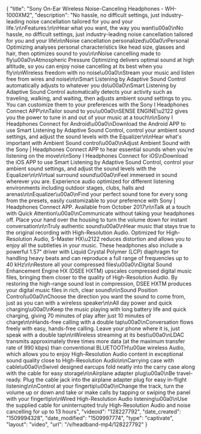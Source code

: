 {
    "title": "Sony On-Ear Wireless Noise-Canceling Headphones - WH-1000XM2",
    "description": "No hassle, no difficult settings, just industry-leading noise cancellation tailored for you and your life.\n\nFeatures:\n\nHear what you want, the way you want\u00a0\nNo hassle, no difficult settings, just industry-leading noise cancellation tailored for you and your life\n\nNoise cancellation personalized\u00a0\nPersonal Optimizing analyses personal characteristics like head size, glasses and hair, then optimizes sound to you\n\nNoise cancelling made to fly\u00a0\nAtmospheric Pressure Optimizing delivers optimal sound at high altitude, so you can enjoy noise cancelling at its best when you fly\n\nWireless freedom with no noise\u00a0\nStream your music and listen free from wires and noise\n\nSmart Listening by Adaptive Sound Control automatically adjusts to whatever you do\u00a0\nSmart Listening by Adaptive Sound Control automatically detects your activity such as traveling, walking, and waiting, then adjusts ambient sound settings to you. You can customize them to your preferences with the Sony I Headphones Connect APP\n\nTailor sound to you\u00a0\nSENSE ENGINE\u2122 gives you the power to tune in and out of your music at a touch\n\nSony I Headphones Connect for Android\u00a0\nDownload the Android APP to use Smart Listening by Adaptive Sound Control, control your ambient sound settings, and adjust the sound levels with the Equalizer\n\nHear what's important with Ambient Sound control\u00a0\nAdjust Ambient Sound with the Sony | Headphones Connect APP to hear essential sounds when you're listening on the move\n\nSony I Headphones Connect for iOS\nDownload the iOS APP to use Smart Listening by Adaptive Sound Control, control your ambient sound settings, and adjust the sound levels with the Equalizer\n\nVirtual surround sound\u00a0\nFeel immersed in sound wherever you are. Experience audio optimized for different listening environments including outdoor stages, clubs, halls and arenas\n\nEqualizer\u00a0\nFind your perfect sound tone for every song from the presets, easily customizable to your preference with Sony | Headphones Connect APP. Available from October 2017\n\nTalk at a touch with Quick Attention\u00a0\nCommunicate without taking your headphones off. Place your hand over the housing to turn the volume down for instant conversation\n\nTruly authentic sound\u00a0\nHear music that stays true to the original recording with High-Resolution Audio. Optimized for High-Resolution Audio, S-Master HX\u2122 reduces distortion and allows you to enjoy all the subtleties in your music. These headphones also include a powerful 1.57\" driver with Liquid Crystal Polymer (LCP) diaphragm for handling heavy beats and can reproduce a full range of frequencies up to 40 kHz\n\nRestore all your compressed files\u00a0\nDigital Sound Enhancement Engine HX (DSEE HXTM) upscales compressed digital music files, bringing them closer to the quality of High-Resolution Audio. By restoring the high-range sound lost in compression, DSEE HXTM produces your digital music files in rich, clear sound\n\nSound Position Control\u00a0\nChoose the direction you want the sound to come from, just as you can with a wireless speaker\n\nAll day power and quick charging\u00a0\nKeep the music playing with long battery life and quick charging, giving 70 minutes of play after just 10 minutes of charge\n\nHands-free calling with a double tap\u00a0\nConversation flows freely with easy, hands-free calling. Leave your phone where it is, just speak with a double tap\n\nWireless streaming at its best\u00a0\nLDAC transmits approximately three times more data (at the maximum transfer rate of 990 kbps) than conventional BLUETOOTH\u00ae wireless Audio, which allows you to enjoy High-Resolution Audio content in exceptional sound quality close to High-Resolution Audio\n\nCarrying case with cable\u00a0\nSwivel designed earcups fold neatly into the carry case along with the cable for easy storage\n\nAirplane adapter plug\u00a0\nBe travel-ready. Plug the cable jack into the airplane adapter plug for easy in-flight listening\n\nControl at your fingertip\u00a0\nChange the track, turn the volume up or down and take or make calls by tapping or swiping the panel with your fingertip\n\nWired High-Resolution Audio listening\u00a0\nUse the supplied cable for uninterrupted truly High-Resolution Audio and noise cancelling for up to 13 hours",
    "videoid": "128227792",
    "date_created": "1509994328",
    "date_modified": "1509997774",
    "type": "captivate",
    "layout": "video",
    "url": "\/v\/headband-mp4\/128227792"
}